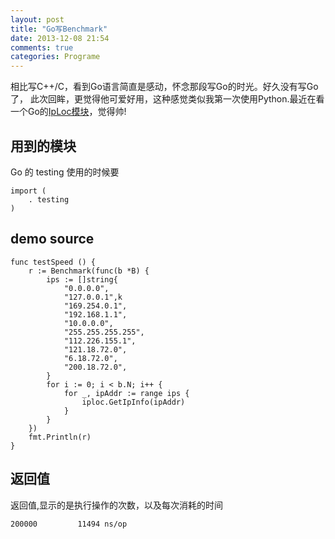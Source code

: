 ```yaml
---
layout: post
title: "Go写Benchmark"
date: 2013-12-08 21:54
comments: true
categories: Programe 
---
```


相比写C++/C，看到Go语言简直是感动，怀念那段写Go的时光。好久没有写Go了， 此次回眸，更觉得他可爱好用，这种感觉类似我第一次使用Python.最近在看一个Go的[IpLoc模块](https://github.com/slene/iplocll)，觉得帅!


用到的模块
----
Go 的 testing
使用的时候要 

```
import (
    . testing
)
```

demo source
-----------

```
func testSpeed () {
    r := Benchmark(func(b *B) {
        ips := []string{
            "0.0.0.0",
            "127.0.0.1",k
            "169.254.0.1",
            "192.168.1.1",
            "10.0.0.0",
            "255.255.255.255",
            "112.226.155.1",
            "121.18.72.0",
            "6.18.72.0",
            "200.18.72.0",
        }
        for i := 0; i < b.N; i++ {
            for _, ipAddr := range ips {
                iploc.GetIpInfo(ipAddr)
            }
        }
    })
    fmt.Println(r)
}
```

返回值
-----------
返回值,显示的是执行操作的次数，以及每次消耗的时间
```
200000         11494 ns/op
```


